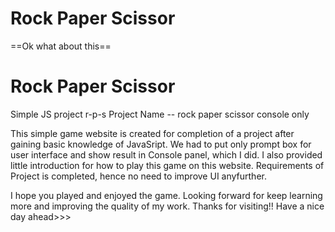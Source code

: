 # Rock Paper Scissor
==Ok what about this==
<h1>Rock Paper Scissor</h1>
Simple JS project r-p-s
Project Name -- rock paper scissor console only

This simple game website is created for completion of a project after gaining basic knowledge of JavaSript. We had to put only prompt box for user interface and show result in Console panel, which I did. I also provided little introduction for how to play this game on this website. Requirements of Project is completed, hence no need to improve UI anyfurther.

I hope you played and enjoyed the game. Looking forward for keep learning more and improving the quality of my work. Thanks for visiting!! Have a nice day ahead>>>